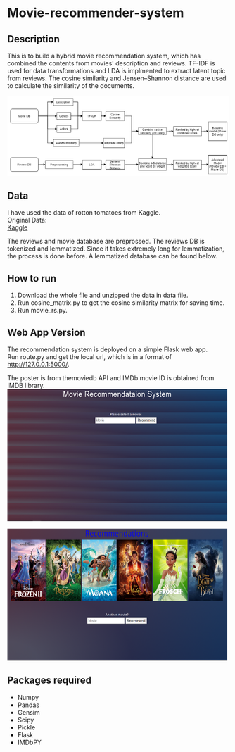 # Movie-recommender-system


## Description
This is to build a hybrid movie recommendation system, which has combined the contents from movies' description and reviews. TF-IDF is used for data transformations and LDA is implmented to extract latent topic from reviews. The cosine similarity and Jensen–Shannon distance are used to calculate the similarity of the documents.

![Flowchart](/images/flowchart.png)

## Data
I have used the data of rotton tomatoes from Kaggle.  
Original Data:  
[Kaggle](https://www.kaggle.com/stefanoleone992/rotten-tomatoes-movies-and-critic-reviews-dataset)

The reviews and movie database are preprossed. The reviews DB is tokenized and lemmatized. Since it takes extremely long for lemmatization, the process is done before. A lemmatized database can be found below.

## How to run
1. Download the whole file and unzipped the data in data file.
2. Run cosine_matrix.py to get the cosine similarity matrix for saving time.
3. Run movie_rs.py.

## Web App Version
The recommendation system is deployed on a simple Flask web app.  
Run route.py and get the local url, which is in a format of http://127.0.0.1:5000/.  

The poster is from themoviedb API and IMDb movie ID is obtained from IMDB library.  
<img src="/images/web_app_home.png" width="500" height="300">

<img src="/images/web_app_recommend.png" width="500" height="300">

## Packages required
- Numpy
- Pandas
- Gensim
- Scipy
- Pickle
- Flask
- IMDbPY
